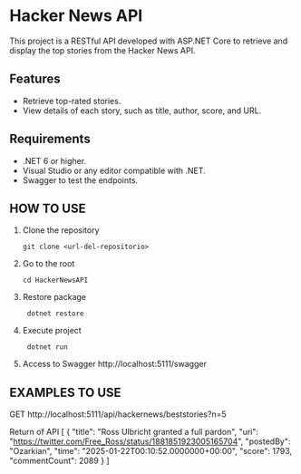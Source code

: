 # Hacker News API
This project is a RESTful API developed with ASP.NET Core to retrieve and display the top stories from the Hacker News API.

## Features   
- Retrieve top-rated stories.
- View details of each story, such as title, author, score, and URL.

## Requirements
- .NET 6 or higher.
- Visual Studio or any editor compatible with .NET.
- Swagger to test the endpoints.

## HOW TO USE
1. Clone the repository
   ```
   git clone <url-del-repositorio>
2. Go to the root
   ``` 
   cd HackerNewsAPI
4. Restore package
   ```
    dotnet restore
6. Execute project
   ```
    dotnet run
7. Access to Swagger 
    http://localhost:5111/swagger
    
## EXAMPLES TO USE

GET http://localhost:5111/api/hackernews/beststories?n=5

Return of API
[
  {
    "title": "Ross Ulbricht granted a full pardon",
    "uri": "https://twitter.com/Free_Ross/status/1881851923005165704",
    "postedBy": "Ozarkian",
    "time": "2025-01-22T00:10:52.0000000+00:00",
    "score": 1793,
    "commentCount": 2089
  }
]


